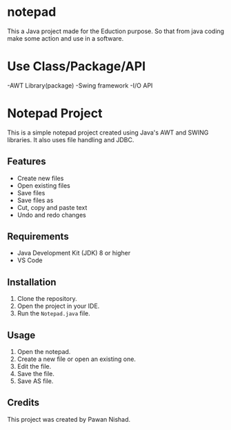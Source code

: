 # notepad
This a Java project made for the Eduction purpose. So that from java coding make some action and use in a software.

# Use Class/Package/API
-AWT Library(package)
-Swing framework
-I/O API

# Notepad Project

This is a simple notepad project created using Java's AWT and SWING libraries. It also uses file handling and JDBC.

## Features

- Create new files
- Open existing files
- Save files
- Save files as
- Cut, copy and paste text
- Undo and redo changes

## Requirements

- Java Development Kit (JDK) 8 or higher
- VS Code

## Installation

1. Clone the repository.
2. Open the project in your IDE.
3. Run the `Notepad.java` file.

## Usage

1. Open the notepad.
2. Create a new file or open an existing one.
3. Edit the file.
4. Save the file.
5. Save AS file.

## Credits

This project was created by Pawan Nishad.

